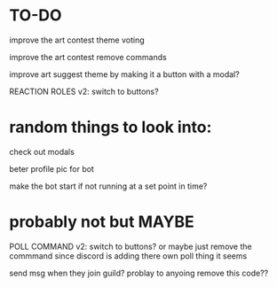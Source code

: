 # TO-DO

improve the art contest theme voting

improve the art contest remove commands

improve art suggest theme by making it a button with a modal?

REACTION ROLES v2: switch to buttons?


# random things to look into:

check out modals

beter profile pic for bot

make the bot start if not running at a set point in time?



# probably not but MAYBE
POLL COMMAND v2: switch to buttons? or maybe just remove the commmand since discord is adding there own poll thing it seems

send msg when they join guild? problay to anyoing remove this code??
